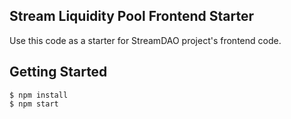 ## Stream Liquidity Pool Frontend Starter

Use this code as a starter for StreamDAO project's frontend code.


## Getting Started

```
$ npm install
$ npm start
```
